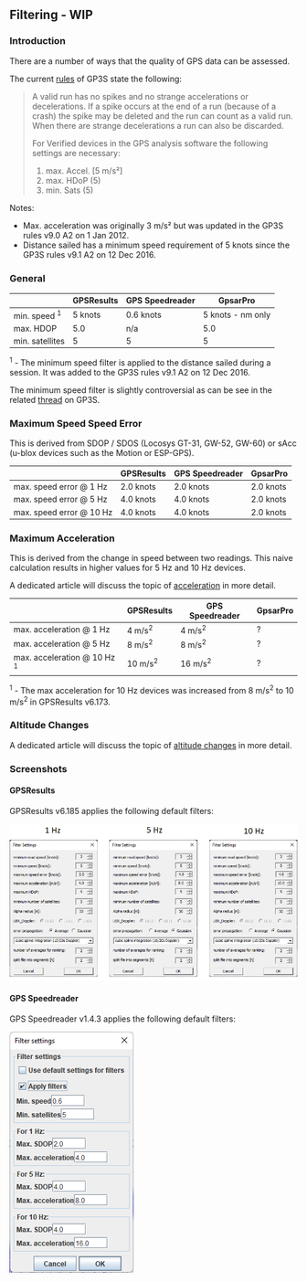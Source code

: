 ## Filtering - WIP

### Introduction

There are a number of ways that the quality of GPS data can be assessed.

The current [rules](https://www.gps-speedsurfing.com/default.aspx?mnu=item&item=BasicRules) of GP3S state the following:

>A valid run has no spikes and no strange accelerations or decelerations. If a spike occurs at the end of a run (because of a crash) the spike may be deleted and the run can count as a valid run. When there are strange decelerations a run can also be discarded.
>
>For Verified devices in the GPS analysis software the following settings are necessary:
>
>1. max. Accel. [5 m/s²]
>2. max. HDoP (5)
>3. min. Sats (5)



Notes:

- Max. acceleration was originally 3 m/s² but was updated in the GP3S rules v9.0 A2 on 1 Jan 2012.
- Distance sailed has a minimum speed requirement of 5 knots since the GP3S rules v9.1 A2 on 12 Dec 2016.



### General

|                         | GPSResults | GPS Speedreader | GpsarPro          |
| ----------------------- | ---------- | --------------- | ----------------- |
| min. speed <sup>1</sup> | 5 knots    | 0.6 knots       | 5 knots - nm only |
| max. HDOP               | 5.0        | n/a             | 5.0               |
| min. satellites         | 5          | 5               | 5                 |

<sup>1</sup> - The minimum speed filter is applied to the distance sailed during a session. It was added to the GP3S rules v9.1 A2 on 12 Dec 2016.

The minimum speed filter is slightly controversial as can be see in the related [thread](https://www.gps-speedsurfing.com/default.aspx?mnu=forum&forum=1&val=123882) on GP3S.



### Maximum Speed Speed Error

This is derived from SDOP / SDOS (Locosys GT-31, GW-52, GW-60) or sAcc (u-blox devices such as the Motion or ESP-GPS).

|                          | GPSResults | GPS Speedreader | GpsarPro  |
| ------------------------ | ---------- | --------------- | --------- |
| max. speed error @ 1 Hz  | 2.0 knots  | 2.0 knots       | 2.0 knots |
| max. speed error @ 5 Hz  | 4.0 knots  | 4.0 knots       | 2.0 knots |
| max. speed error @ 10 Hz | 4.0 knots  | 4.0 knots       | 2.0 knots |



### Maximum Acceleration

This is derived from the change in speed between two readings. This naive calculation results in higher values for 5 Hz and 10 Hz devices.

A dedicated article will discuss the topic of [acceleration](acceleration.md) in more detail.

|       | GPSResults | GPS Speedreader | GpsarPro |
| ----- | ---------- | --------------- | -------- |
| max. acceleration @ 1 Hz | 4 m/s<sup>2</sup>  | 4 m/s<sup>2</sup> | ? |
| max. acceleration @ 5 Hz | 8 m/s<sup>2</sup>  | 8 m/s<sup>2</sup> | ? |
| max. acceleration @ 10 Hz <sup>1</sup> | 10 m/s<sup>2</sup> | 16 m/s<sup>2</sup> | ? |

<sup>1</sup> - The max acceleration for 10 Hz devices was increased from 8 m/s<sup>2</sup> to 10 m/s<sup>2</sup> in GPSResults v6.173.



### Altitude Changes

A dedicated article will discuss the topic of [altitude changes](altitude.md) in more detail.



### Screenshots

#### GPSResults

GPSResults v6.185 applies the following default filters:

![img](img/gpsresults.png)



#### GPS Speedreader

GPS Speedreader v1.4.3 applies the following default filters:

![img](img/gps_speedreader.png)
